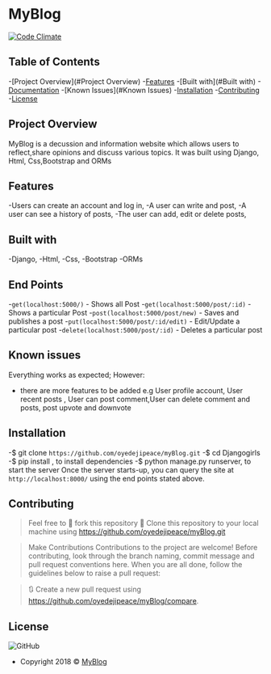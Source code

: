 # MyBlog
[![Code Climate](https://codeclimate.com/github/codeclimate/codeclimate/badges/gpa.svg)](https://codeclimate.com/github/oyedejipeace/myBlog)

## Table of Contents

-[Project Overview](#Project Overview)
-[Features](#Features)
-[Built with](#Built with)
-[Documentation](#Documentation)
-[Known Issues](#Known Issues)
-[Installation](#Installation)
-[Contributing](#Contributing)
-[License](#License)

## Project Overview

MyBlog is a decussion and information website which allows users to reflect,share opinions and discuss various topics. It was built using Django, Html, Css,Bootstrap and ORMs

## Features

-Users can create an account and log in,
-A user can write and post,
-A user can see a history of posts,
-The user can add, edit or delete posts,

## Built with

-Django,
-Html, 
-Css,
-Bootstrap
-ORMs

## End Points
-`get(localhost:5000/)`                 - Shows all Post
-`get(localhost:5000/post/:id)`         - Shows a particular Post
-`post(localhost:5000/post/new)`        - Saves and publishes a post 
-`put(localhost:5000/post/:id/edit)`    - Edit/Update a particular post
-`delete(localhost:5000/post/:id)`      - Deletes a particular post

## Known issues

Everything works as expected; However:
- there are more features to be added e.g User profile account, User recent posts , User can post comment,User can delete comment and posts, post upvote and downvote

## Installation

-$ git clone `https://github.com/oyedejipeace/myBlog.git`
-$ cd Djangogirls
-$ pip install , to install dependencies
-$ python manage.py runserver, to start the server Once the server starts-up, you can query the site at `http://localhost:8000/` using the end points stated above.


## Contributing

> Feel free to 🍴 fork this repository
> 👯 Clone this repository to your local machine using https://github.com/oyedejipeace/myBlog.git

> Make Contributions
> Contributions to the project are welcome! Before contributing, look through the branch naming, commit message and pull request conventions here. When you are all done, follow the guidelines below to raise a pull request:

> 🔃 Create a new pull request using https://github.com/oyedejipeace/myBlog/compare.

## License
![GitHub](https://img.shields.io/github/license/mashape/apistatus.svg?style=plastic)

- Copyright 2018 © <a href="https://oyedejipeace.github.io/myBlog/" target="_blank">MyBlog</a>